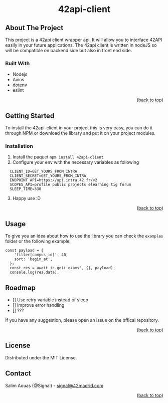 <div id="top"></div>
<h1 align="center">42api-client</h3>




<!-- ABOUT THE PROJECT -->
## About The Project

This project is a 42api client wrapper api. It will allow you to interface 42API easily in your future applications. The 42api client is written in nodeJS so will be compatible on backend side but also in front end side.


### Built With

* Nodejs
* Axios
* dotenv
* eslint

<p align="right">(<a href="#top">back to top</a>)</p>



<!-- GETTING STARTED -->
## Getting Started

To install the 42api-client in your project this is very easy, you can do it through NPM or download the library and put it on your project modules.


### Installation

1. Install the paquet `npm install 42api-client`
2. Configure your env with the necessary variables as following
```
  CLIENT_ID=GET_YOURS_FROM_INTRA
  CLIENT_SECRET=GET_YOURS_FROM_INTRA
  ENDPOINT_API=https://api.intra.42.fr/v2
  SCOPES_API=profile public projects elearning tig forum
  SLEEP_TIME=330
```

3. Happy use :D

<p align="right">(<a href="#top">back to top</a>)</p>



<!-- USAGE EXAMPLES -->
## Usage

To give you an idea about how to use the library you can check the `examples` folder or the following example:

```
const payload = {
    'filter[campus_id]': 40,
    sort: 'begin_at',
  };
  const res = await ic.get('exams', {}, payload);
  console.log(res.data);
```



<!-- ROADMAP -->
## Roadmap

- [] Use retry variable instead of sleep
- [] Improve error handling
- [] ???

If you have any suggestion, please open an issue on the offical repository.

<p align="right">(<a href="#top">back to top</a>)</p>




<!-- LICENSE -->
## License

Distributed under the MIT License.



<!-- CONTACT -->
## Contact

Salim Aouas (@Signal) - signal@42madrid.com

<p align="right">(<a href="#top">back to top</a>)</p>

